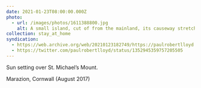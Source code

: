 ```yaml
---
date: 2021-01-23T08:00:00.000Z
photo:
  - url: /images/photos/1611388800.jpg
    alt: A small island, cut of from the mainland, its causeway stretching into the bay that surrounds it.
collection: stay_at_home
syndication:
  - https://web.archive.org/web/20210123182749/https://paulrobertlloyd.com/photos/1611388800/
  - https://twitter.com/paulrobertlloyd/status/1352945359757205505
---
```

Sun setting over St. Michael’s Mount.

Marazion, Cornwall (August 2017)

